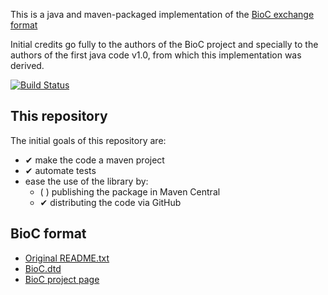 This is a java and maven-packaged implementation of the [BioC exchange format](http://bioc.sourceforge.net/)

Initial credits go fully to the authors of the BioC project and specially to the authors of the first java code v1.0, from which this implementation was derived.

[![Build Status](https://travis-ci.org/jmcejuela/JBioC.svg)](https://travis-ci.org/jmcejuela/JBioC)

## This repository

The initial goals of this repository are:

* &#x2714; make the code a maven project
* &#x2714; automate tests
* ease the use of the library by:
  * ( ) publishing the package in Maven Central
  * &#x2714; distributing the code via GitHub

## BioC format

* [Original README.txt](README.txt)
* [BioC.dtd](BioC.dtd)
* [BioC project page](http://bioc.sourceforge.net/)
